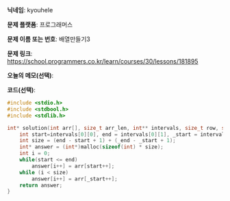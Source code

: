 **닉네임**: kyouhele

**문제 플랫폼**: 프로그래머스

**문제 이름 또는 번호**: 배열만들기3

**문제 링크**: https://school.programmers.co.kr/learn/courses/30/lessons/181895

**오늘의 메모(선택)**: 

**코드(선택)**:

```c
#include <stdio.h>
#include <stdbool.h>
#include <stdlib.h>

int* solution(int arr[], size_t arr_len, int** intervals, size_t row, size_t col) {
    int start=intervals[0][0], end = intervals[0][1], _start = intervals[1][0], _end = intervals[1][1];
    int size = (end - start + 1) + (_end - _start + 1);
    int* answer = (int*)malloc(sizeof(int) * size);
    int i = 0;
    while(start <= end)
        answer[i++] = arr[start++];
    while (i < size)
        answer[i++] = arr[_start++];
    return answer;
}
```
